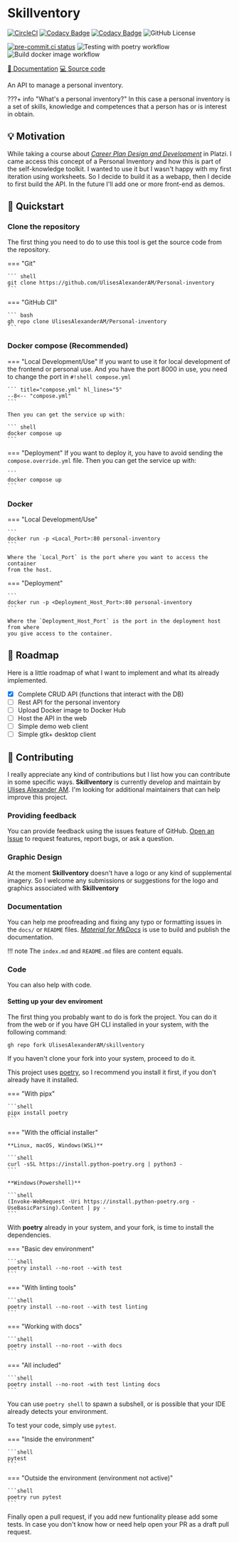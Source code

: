 # Skillventory

[![CircleCI](https://dl.circleci.com/status-badge/img/gh/UlisesAlexanderAM/skillventory/tree/main.svg?style=svg)](https://dl.circleci.com/status-badge/redirect/gh/UlisesAlexanderAM/skillventory/tree/main)
[![Codacy Badge](https://app.codacy.com/project/badge/Grade/3da0d7410cef405ea37f2c1aae0bd803)](https://app.codacy.com/gh/UlisesAlexanderAM/skillventory/dashboard?utm_source=gh&utm_medium=referral&utm_content=&utm_campaign=Badge_grade)
[![Codacy Badge](https://app.codacy.com/project/badge/Coverage/3da0d7410cef405ea37f2c1aae0bd803)](https://app.codacy.com/gh/UlisesAlexanderAM/skillventory/dashboard?utm_source=gh&utm_medium=referral&utm_content=&utm_campaign=Badge_coverage)
![GitHub License](https://img.shields.io/github/license/UlisesAlexanderAM/skillventory)

[![pre-commit.ci status](https://results.pre-commit.ci/badge/github/UlisesAlexanderAM/skillventory/main.svg)](https://results.pre-commit.ci/latest/github/UlisesAlexanderAM/skillventory/main)
![Testing with poetry workflow](https://github.com/UlisesAlexanderAM/skillventory/actions/workflows/testing.yml/badge.svg)
![Build docker image workflow](https://github.com/UlisesAlexanderAM/skillventory/actions/workflows/build-docker-image.yml/badge.svg)


[📘 Documentation](https://ulisesalexanderam.github.io/skillventory)
[💻 Source code](https://github.com/UlisesAlexanderAM/skillventory)

An API to manage a personal inventory.

???+ info "What's a personal inventory?"
     In this case a personal inventory is a set of skills,
     knowledge and competences that a person has or is
     interest in obtain.

## 💡 Motivation

While taking a course about [*Career Plan Design and Development*](https://platzi.com/cursos/plan-carrera/) in Platzi.
I came access this concept of a Personal Inventory and how this is part of
the self-knowledge toolkit. I wanted to use it but I wasn't happy with
my first iteration using worksheets. So I decide to build it as a webapp,
then I decide to first build the API. In the future I'll add one or more
front-end as demos.

## 🚀 Quickstart

### Clone the repository

The first thing you need to do to use this tool is get the source code from the repository.

=== "Git"

    ``` shell
    git clone https://github.com/UlisesAlexanderAM/Personal-inventory
    ```

=== "GitHub ClI"

    ``` bash
    gh repo clone UlisesAlexanderAM/Personal-inventory
    ```

### Docker compose (Recommended)

=== "Local Development/Use"
    If you want to use it for local development of the frontend or personal use.
    And you have the port 8000 in use, you need to change the port in `#!shell compose.yml`

    ``` title="compose.yml" hl_lines="5"
    --8<-- "compose.yml"
    ```

    Then you can get the service up with:

    ``` shell
    docker compose up
    ```

=== "Deployment"
    If you want to deploy it, you have to avoid sending the
    `compose.override.yml` file. Then you can get the service up with:

    ```
    docker compose up
    ```

### Docker

=== "Local Development/Use"

    ```
    docker run -p <Local_Port>:80 personal-inventory
    ```

    Where the `Local_Port` is the port where you want to access the container
    from the host.

=== "Deployment"

    ```
    docker run -p <Deployment_Host_Port>:80 personal-inventory
    ```

    Where the `Deployment_Host_Port` is the port in the deployment host from where
    you give access to the container.


## 🎯 Roadmap

Here is a little roadmap of what I want to implement and what its already implemented.

- [x] Complete CRUD API (functions that interact with the DB)
- [ ] Rest API for the personal inventory
- [ ] Upload Docker image to Docker Hub
- [ ] Host the API in the web
- [ ] Simple demo web client
- [ ] Simple gtk+ desktop client

## 🙌 Contributing

I really appreciate any kind of contributions but I list how you can contribute
in some specific ways. **Skillventory** is currently develop and maintain by
[Ulises Alexander AM](https://github.com/UlisesAlexanderAM). I'm looking for
additional maintainers that can help improve this project.

### Providing feedback

You can provide feedback using the issues feature of GitHub.
[Open an Issue](https://github.com/UlisesAlexanderAM/skillventory/issues/new)
to request features, report bugs, or ask a question.

### Graphic Design

At the moment **Skillventory** doesn't have a logo or any kind of supplemental
imagery. So I welcome any submissions or suggestions for the logo and graphics
associated with **Skillventory**

### Documentation

You can help me proofreading and fixing any typo or formatting issues in the `docs/`
or `README` files. [*Material for MkDocs*](https://squidfunk.github.io/mkdocs-material/)
is use to build and publish the documentation.

!!! note
    The `index.md` and `README.md` files are content equals.

### Code

You can also help with code.

#### Setting up your dev enviroment

The first thing you probably want to do is fork the project. You can do it
from the web or if you have GH CLI installed in your system, with the following
command:

```shell
gh repo fork UlisesAlexanderAM/skillventory
```

If you haven't clone your fork into your system, proceed to do it.

This project uses [poetry](https://python-poetry.org/),
so I recommend you install it first, if you don't already have it installed.

=== "With pipx"

    ```shell
    pipx install poetry
    ```

=== "With the official installer"

    **Linux, macOS, Windows(WSL)**

    ```shell
    curl -sSL https://install.python-poetry.org | python3 -
    ```

    **Windows(Powershell)**

    ```shell
    (Invoke-WebRequest -Uri https://install.python-poetry.org -UseBasicParsing).Content | py -
    ```

With **poetry** already in your system, and your fork, is time to install the dependencies.

=== "Basic dev environment"

    ```shell
    poetry install --no-root --with test
    ```

=== "With linting tools"

    ```shell
    poetry install --no-root --with test linting
    ```

=== "Working with docs"

    ```shell
    poetry install --no-root --with docs
    ```

=== "All included"

    ```shell
    poetry install --no-root -with test linting docs
    ```

You can use `poetry shell` to spawn a subshell,
or is possible that your IDE already detects your environment.

To test your code, simply use `pytest`.

=== "Inside the environment"

    ```shell
    pytest
    ```

=== "Outside the environment (environment not active)"

    ```shell
    poetry run pytest
    ```

Finally open a pull request, if you add new funtionality please add
some tests. In case you don't know how or need help open your PR as
a draft pull request.
